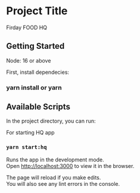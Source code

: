 # Project Title

Firday FOOD HQ

## Getting Started

Node: 16 or above

First, install dependecies:

### yarn install or yarn

## Available Scripts

In the project directory, you can run:

For starting HQ app
### `yarn start:hq`

Runs the app in the development mode.\
Open [http://localhost:3000](http://localhost:3000) to view it in the browser.

The page will reload if you make edits.\
You will also see any lint errors in the console.

